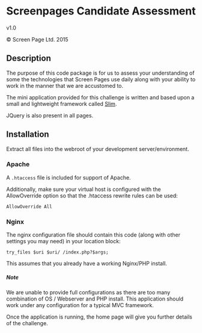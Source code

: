 # Screenpages Candidate Assessment
v1.0 

&copy; Screen Page Ltd. 2015
## Description

The purpose of this code package is for us to assess your understanding of some the technologies that Screen Pages use daily along with your ability to work in the manner that we are accustomed to.

The mini application provided for this challenge is written and based upon a small and lightweight framework called [Slim](http://www.slimframework.com/).

 JQuery is also present in all pages.



## Installation
Extract all files into the webroot of your development server/environment.

### Apache
A `.htaccess` file is included for support of Apache.

Additionally, make sure your virtual host is configured with the AllowOverride option so that the .htaccess rewrite rules can be used:

`AllowOverride All`

### Nginx
The nginx configuration file should contain this code (along with other settings you may need) in your location block:

`try_files $uri $uri/ /index.php?$args;`

This assumes that you already have a working Nginx/PHP install.


##### Note
We are unable to provide full configurations as there are too many combination of OS / Webserver and PHP install. This application should work under any configuration for a typical MVC framework.




Once the application is running, the home page will give you further details of the challenge.